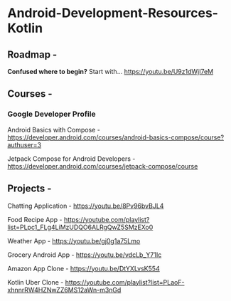 # Android-Development-Resources-Kotlin

## Roadmap - 

**Confused where to begin?** Start with... https://youtu.be/U9z1dWjI7eM 

## Courses -

### Google Developer Profile
Android Basics with Compose - https://developer.android.com/courses/android-basics-compose/course?authuser=3 

Jetpack Compose for Android Developers - https://developer.android.com/courses/jetpack-compose/course 

## Projects - 

Chatting Application - https://youtu.be/8Pv96bvBJL4 

Food Recipe App -  https://youtube.com/playlist?list=PLpc1_FLg4LiMzUDQO6ALRgQwZ5SMzEXo0 

Weather App - https://youtu.be/gj0g1a75Lmo 

Grocery Android App - https://youtu.be/vdcLb_Y71Ic 

Amazon App Clone - https://youtu.be/DtYXLvsK554 

Kotlin Uber Clone - https://youtube.com/playlist?list=PLaoF-xhnnrRW4HZNwZZ6MS12aWn-m3nGd 
